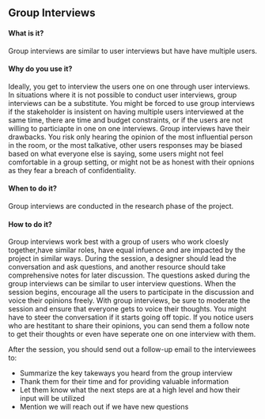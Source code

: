 ## Group Interviews

#### What is it?
Group interviews are similar to user interviews but have have multiple users. 

#### Why do you use it?
Ideally, you get to interview the users one on one through user interviews. In situations where it is not possible to conduct user interviews, group interviews can be a substitute. You might be forced to use group interviews if the stakeholder is insistent on having multiple users interviewed at the same time, there are time and budget constraints, or if the users are not willing to particiapte in one on one interviews. Group interviews have their drawbacks. You risk only hearing the opinion of the most influential person in the room, or the most talkative, other users responses may be biased based on what everyone else is saying, some users might not feel comfortable in a group setting, or might not be as honest with their opnions as they fear a breach of confidentiality.

#### When to do it?
Group interviews are conducted in the research phase of the project.

#### How to do it?
Group interviews work best with a group of users who work cloesly together,have similar roles, have equal infuence and are impacted by the project in similar ways.  During the session, a designer should lead the conversation and ask questions, and another resource should take comprehensive notes for later discussion. The questions asked during the group interviews can be similar to user interview questions. When the session begins, encourage all the users to participate in the discussion and voice their opinions freely. With group interviews, be sure to moderate the session and ensure that everyone gets to voice their thoughts. You might have to steer the conversation if it starts going off topic. If you notice users who are hestitant to share their opinions, you can send them a follow note to get their thoughts or even have seperate one on one interview with them. 

After the session, you should send out a follow-up email to the interviewees to:  
* Summarize the key takeways you heard from the group interview   
* Thank them for their time and for providing valuable information  
* Let them know what the next steps are at a high level and how their input will be utilized  
* Mention we will reach out if we have new questions  



